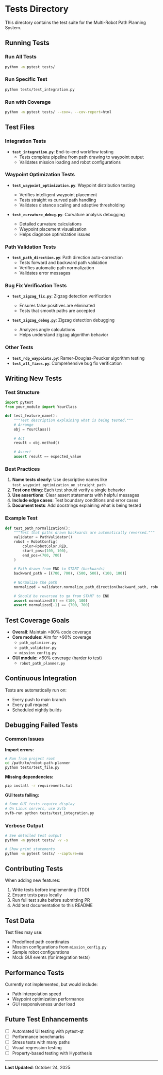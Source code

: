 # Tests Directory

This directory contains the test suite for the Multi-Robot Path Planning System.

## Running Tests

### Run All Tests
```bash
python -m pytest tests/
```

### Run Specific Test
```bash
python tests/test_integration.py
```

### Run with Coverage
```bash
python -m pytest tests/ --cov=. --cov-report=html
```

## Test Files

### Integration Tests
- **`test_integration.py`**: End-to-end workflow testing
  - Tests complete pipeline from path drawing to waypoint output
  - Validates mission loading and robot configurations

### Waypoint Optimization Tests
- **`test_waypoint_optimization.py`**: Waypoint distribution testing
  - Verifies intelligent waypoint placement
  - Tests straight vs curved path handling
  - Validates distance scaling and adaptive thresholding

- **`test_curvature_debug.py`**: Curvature analysis debugging
  - Detailed curvature calculations
  - Waypoint placement visualization
  - Helps diagnose optimization issues

### Path Validation Tests
- **`test_path_direction.py`**: Path direction auto-correction
  - Tests forward and backward path validation
  - Verifies automatic path normalization
  - Validates error messages

### Bug Fix Verification Tests
- **`test_zigzag_fix.py`**: Zigzag detection verification
  - Ensures false positives are eliminated
  - Tests that smooth paths are accepted

- **`test_zigzag_debug.py`**: Zigzag detection debugging
  - Analyzes angle calculations
  - Helps understand zigzag algorithm behavior

### Other Tests
- **`test_rdp_waypoints.py`**: Ramer-Douglas-Peucker algorithm testing
- **`test_all_fixes.py`**: Comprehensive bug fix verification

## Writing New Tests

### Test Structure

```python
import pytest
from your_module import YourClass

def test_feature_name():
    """Test description explaining what is being tested."""
    # Arrange
    obj = YourClass()
    
    # Act
    result = obj.method()
    
    # Assert
    assert result == expected_value
```

### Best Practices

1. **Name tests clearly**: Use descriptive names like `test_waypoint_optimization_on_straight_path`
2. **Test one thing**: Each test should verify a single behavior
3. **Use assertions**: Clear assert statements with helpful messages
4. **Include edge cases**: Test boundary conditions and error cases
5. **Document tests**: Add docstrings explaining what is being tested

### Example Test

```python
def test_path_normalization():
    """Test that paths drawn backwards are automatically reversed."""
    validator = PathValidator()
    robot = RobotConfig(
        color=RobotColor.RED,
        start_pos=(100, 100),
        end_pos=(700, 700)
    )
    
    # Path drawn from END to START (backwards)
    backward_path = [(700, 700), (500, 500), (100, 100)]
    
    # Normalize the path
    normalized = validator.normalize_path_direction(backward_path, robot)
    
    # Should be reversed to go from START to END
    assert normalized[0] == (100, 100)
    assert normalized[-1] == (700, 700)
```

## Test Coverage Goals

- **Overall**: Maintain >80% code coverage
- **Core modules**: Aim for >90% coverage
  - `path_optimizer.py`
  - `path_validator.py`
  - `mission_config.py`
- **GUI module**: >60% coverage (harder to test)
  - `robot_path_planner.py`

## Continuous Integration

Tests are automatically run on:
- Every push to main branch
- Every pull request
- Scheduled nightly builds

## Debugging Failed Tests

### Common Issues

**Import errors:**
```bash
# Run from project root
cd /path/to/robot-path-planner
python tests/test_file.py
```

**Missing dependencies:**
```bash
pip install -r requirements.txt
```

**GUI tests failing:**
```bash
# Some GUI tests require display
# On Linux servers, use Xvfb
xvfb-run python tests/test_integration.py
```

### Verbose Output

```bash
# See detailed test output
python -m pytest tests/ -v -s

# Show print statements
python -m pytest tests/ --capture=no
```

## Contributing Tests

When adding new features:
1. Write tests before implementing (TDD)
2. Ensure tests pass locally
3. Run full test suite before submitting PR
4. Add test documentation to this README

## Test Data

Test files may use:
- Predefined path coordinates
- Mission configurations from `mission_config.py`
- Sample robot configurations
- Mock GUI events (for integration tests)

## Performance Tests

Currently not implemented, but would include:
- Path interpolation speed
- Waypoint optimization performance
- GUI responsiveness under load

## Future Test Enhancements

- [ ] Automated UI testing with pytest-qt
- [ ] Performance benchmarks
- [ ] Stress tests with many paths
- [ ] Visual regression testing
- [ ] Property-based testing with Hypothesis

---

**Last Updated**: October 24, 2025
